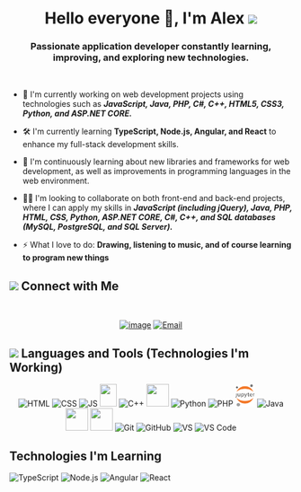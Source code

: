 <h1 align="center">Hello everyone 👋, I'm Alex  <img height="40" src="https://cdn3.emoji.gg/emojis/1261-hackerbongocat.gif"></h1>
<h3 align="center">Passionate application developer constantly learning, improving, and exploring new technologies.</h3>
<br>

- 🌟 I'm currently working on web development projects using technologies such as ***JavaScript, Java, PHP, C#, C++, HTML5, CSS3, Python, and ASP.NET CORE.***
  
- 🛠 I'm currently learning **TypeScript, Node.js, Angular, and React** to enhance my full-stack development skills.

- 💊 I'm continuously learning about new libraries and frameworks for web development, as well as improvements in programming languages in the web environment.

- 🐱‍💻 I'm looking to collaborate on both front-end and back-end projects, where I can apply my skills in ***JavaScript (including jQuery), Java, PHP, HTML, CSS, Python, ASP.NET CORE, C#, C++, and SQL databases (MySQL, PostgreSQL, and SQL Server).***

- ⚡ What I love to do: **Drawing, listening to music, and of course learning to program new things**

## <img src="https://media.giphy.com/media/LnQjpWaON8nhr21vNW/giphy.gif" width="25"><b> Connect with Me</b>

<br>
  
<div align="center">
  
  [![image](https://img.shields.io/badge/LinkedIn-0077B5?style=for-the-badge&logo=linkedin&logoColor=white)](https://www.linkedin.com/in/alex-fernandez-sanchez-b4522b298/)
  [![Email](https://img.shields.io/badge/Email-D14836?style=for-the-badge&logo=gmail&logoColor=white)](mailto:alexfernandezsanchez12@gmail.com)
  
</div>

## <img src="https://media2.giphy.com/media/QssGEmpkyEOhBCb7e1/giphy.gif?cid=ecf05e47a0n3gi1bfqntqmob8g9aid1oyj2wr3ds3mg700bl&rid=giphy.gif" width ="25"><b> Languages and Tools (Technologies I'm Working)</b>
<p align="center">
  <!-- Programming languages -->
  <img src="https://user-images.githubusercontent.com/64439609/212556407-f122dc0e-901c-4df7-960f-29a3b52c5349.png" width="40" height="40" alt="HTML" />
  <img src="https://user-images.githubusercontent.com/64439609/212556203-47a51702-fec1-4275-bafb-6afdea15b092.png" width="40" height="40" alt="CSS" />
  <img src="https://user-images.githubusercontent.com/64439609/212556085-e6f8391a-6f25-43d5-8bfe-818167047cfb.png" width="40" height="40" alt="JS"/>
  <img src="https://cdn.jsdelivr.net/gh/devicons/devicon/icons/dotnetcore/dotnetcore-original.svg" width="30" height="40"/>
  <img src='https://github.com/sourabmaity/sourabmaity/blob/main/assets/logo/cpp.png'    width="40" height='40' alt="C++"/>
  <img src="https://user-images.githubusercontent.com/64439609/212555599-9b7ae14f-093a-41bf-8cb8-3cdefd418636.png" width="40" height="40" />
  <img src='https://github.com/sourabmaity/sourabmaity/blob/main/assets/logo/python.png' height='40' alt="Python"/>
  <img src="https://www.php.net/images/logos/new-php-logo.svg"                           width="40" height="40" alt="PHP" />
  <img src = 'https://github.com/saumya66/saumya66/blob/main/assets/logo/jupy.png'       height='40'/>
  <img src='https://github.com/sourabmaity/sourabmaity/blob/main/assets/logo/java.png'   height='40' alt="Java"/>
  <img src="https://cdn.jsdelivr.net/gh/devicons/devicon/icons/bootstrap/bootstrap-plain.svg"  width="40" height='40'/> 
  <img src="https://cdn.jsdelivr.net/gh/devicons/devicon/icons/jquery/jquery-plain.svg"   width="40" height='40'/>
  
  <!-- Software I use -->
  <img src="https://user-images.githubusercontent.com/64439609/212556685-de9a7c04-31b0-43b6-af39-7c82ac13b321.png" width="40" height="40" alt="Git"/>
  <img src="https://user-images.githubusercontent.com/64439609/212556741-81407849-82c8-4926-854f-820e8a644375.png" width="40" height="40" alt="GitHub"/>
  <img src="https://user-images.githubusercontent.com/64439609/212556816-5f39489d-6cee-4f1c-997f-4d30a391287c.png" width="40" height="40" alt="VS"/>
  <img src="https://user-images.githubusercontent.com/64439609/212556802-77a65ec1-aa71-4272-b603-1a57d1914678.png" width="40" height="40" alt="VS Code"/>
</p>

## <b>Technologies I'm Learning</b>
<p>
  <img src="https://img.shields.io/badge/TypeScript-007ACC?style=for-the-badge&logo=typescript&logoColor=white" alt="TypeScript">
  <img src="https://img.shields.io/badge/Node.js-339933?style=for-the-badge&logo=nodedotjs&logoColor=white"     alt="Node.js">
  <img src="https://img.shields.io/badge/Angular-DD0031?style=for-the-badge&logo=angular&logoColor=white"       alt="Angular">
  <img src="https://img.shields.io/badge/React-61DAFB?style=for-the-badge&logo=react&logoColor=black"           alt="React">
</p>
